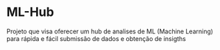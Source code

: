 # ML-Hub
Projeto que visa oferecer um hub de analises de ML (Machine Learning) para rápida e fácil submissão de dados e obtenção de insigths
